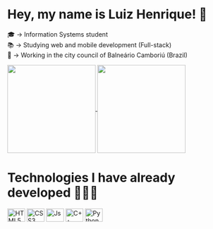 <h1>
  Hey, my name is Luiz Henrique! 👋
</h1>

🎓 -> Information Systems student <br>
📚 -> Studying web and mobile development (Full-stack) <br>
🏢 -> Working in the city council of Balneário Camboriú (Brazil)

<a href="https://github.com/LuizHeenriquee/github-readme-stats">
  <img height=200 align="center" src="https://github-readme-stats.vercel.app/api?username=LuizHeenriquee&theme=react&rank_icon=github"/>
</a>
<a href="https://github.com/LuizHeenriquee/convoychat">
  <img height=200 align="center" src="https://github-readme-stats.vercel.app/api/top-langs?username=LuizHeenriquee&layout=compact&langs_count=8&card_width=320&theme=react"/>
</a>

<h1>
  Technologies I have already developed 👨🏼‍💻
</h1>

<div>
  <img align="center" alt="HTML5" height="30" width="40" src="https://cdn.jsdelivr.net/gh/devicons/devicon/icons/html5/html5-original.svg"/>
  <img align="center" alt="CSS3" height="30" width="40" src="https://cdn.jsdelivr.net/gh/devicons/devicon/icons/css3/css3-original.svg"/>
  <img align="center" alt="Js" height="30" width="40" src="https://cdn.jsdelivr.net/gh/devicons/devicon/icons/javascript/javascript-original.svg"/>
  <img align="center" alt="C++" height="30" width="40" src="https://cdn.jsdelivr.net/gh/devicons/devicon/icons/cplusplus/cplusplus-original.svg"/>
  <img align="center" alt="Python" height="30" width="40" src="https://cdn.jsdelivr.net/gh/devicons/devicon/icons/python/python-original.svg"/>
</div>
